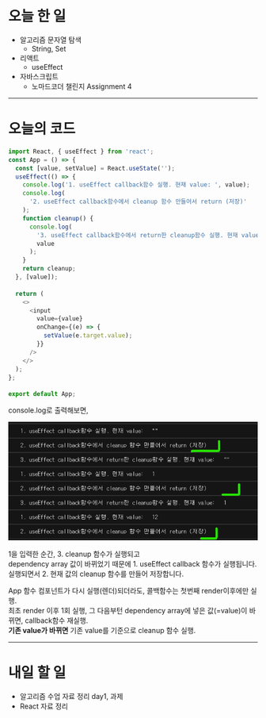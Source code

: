 # 오늘 한 일

- 알고리즘 문자열 탐색
  - String, Set
- 리액트
  - useEffect
- 자바스크립트
  - 노마드코더 챌린지 Assignment 4

---

# 오늘의 코드

```js
import React, { useEffect } from 'react';
const App = () => {
  const [value, setValue] = React.useState('');
  useEffect(() => {
    console.log('1. useEffect callback함수 실행. 현재 value: ', value);
    console.log(
      '2. useEffect callback함수에서 cleanup 함수 만들어서 return (저장)'
    );
    function cleanup() {
      console.log(
        '3. useEffect callback함수에서 return한 cleanup함수 실행. 현재 value: ',
        value
      );
    }
    return cleanup;
  }, [value]);

  return (
    <>
      <input
        value={value}
        onChange={(e) => {
          setValue(e.target.value);
        }}
      />
    </>
  );
};

export default App;
```

console.log로 출력해보면,

![useEffect](./220804-TIL.png)

1을 입력한 순간, 3. cleanup 함수가 실행되고  
dependency array 값이 바뀌었기 때문에 1. useEffect callback 함수가 실행됩니다.  
실행되면서 2. 현재 값의 cleanup 함수를 만들어 저장합니다.

App 함수 컴포넌트가 다시 실행(렌더)되더라도, 콜백함수는 첫번째 render이후에만 실행.  
최초 render 이후 1회 실행,
그 다음부턴 dependency array에 넣은 값(=value)이 바뀌면, callback함수 재실행.  
<strong>기존 value가 바뀌면</strong> 기존 value를 기준으로 cleanup 함수 실행.

---

# 내일 할 일

- 알고리즘 수업 자료 정리 day1, 과제
- React 자료 정리
